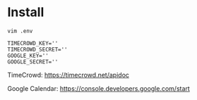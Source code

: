 # Install

```
vim .env
```

```
TIMECROWD_KEY=''
TIMECROWD_SECRET=''
GOOGLE_KEY=''
GOOGLE_SECRET=''
```

TimeCrowd: https://timecrowd.net/apidoc

Google Calendar: https://console.developers.google.com/start
